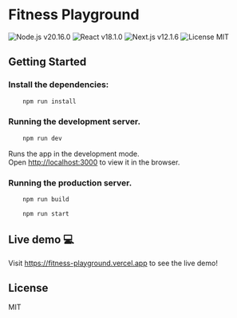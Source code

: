 # Fitness Playground

![Node.js v20.16.0](https://img.shields.io/badge/Node.js-v20.16.0-green.svg)
![React v18.1.0](https://img.shields.io/badge/React-v18.1.0-blue.svg)
![Next.js v12.1.6](https://img.shields.io/badge/Next.js-v12.1.6-black.svg)
![License MIT](https://img.shields.io/badge/License-MIT-yellow.svg)
## Getting Started

### Install the dependencies:
```bash
    npm run install
```

### Running the development server.

```bash
    npm run dev
```
Runs the app in the development mode.\
Open [http://localhost:3000](http://localhost:3000) to view it in the browser.

### Running the production server.

```bash
    npm run build
```
```bash
    npm run start
```

## Live demo 💻

Visit https://fitness-playground.vercel.app to see the live demo!

## License

MIT
